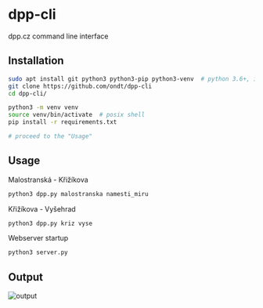 # dpp-cli
dpp.cz command line interface

## Installation
```bash
sudo apt install git python3 python3-pip python3-venv  # python 3.6+, ideally
git clone https://github.com/ondt/dpp-cli
cd dpp-cli/

python3 -m venv venv
source venv/bin/activate  # posix shell
pip install -r requirements.txt

# proceed to the "Usage"
```


## Usage
Malostranská - Křižíkova
```bash
python3 dpp.py malostranska namesti_miru
```
Křižíkova - Vyšehrad
```bash
python3 dpp.py kriz vyse
```
Webserver startup
```bash
python3 server.py
```


## Output
![output](https://i.imgur.com/AmlwSq5.png "output")
